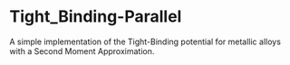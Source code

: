 # Tight_Binding-Parallel
A simple implementation of the Tight-Binding potential for metallic alloys with a Second Moment Approximation.
